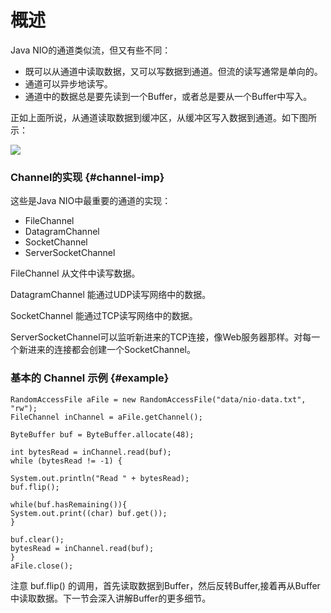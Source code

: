 # 概述

Java NIO的通道类似流，但又有些不同：

* 既可以从通道中读取数据，又可以写数据到通道。但流的读写通常是单向的。
* 通道可以异步地读写。
* 通道中的数据总是要先读到一个Buffer，或者总是要从一个Buffer中写入。

正如上面所说，从通道读取数据到缓冲区，从缓冲区写入数据到通道。如下图所示：

![](http://ifeve.com/wp-content/uploads/2013/06/overview-channels-buffers.png)

### Channel的实现 {#channel-imp}

这些是Java NIO中最重要的通道的实现：

* FileChannel
* DatagramChannel
* SocketChannel
* ServerSocketChannel

FileChannel 从文件中读写数据。

DatagramChannel 能通过UDP读写网络中的数据。

SocketChannel 能通过TCP读写网络中的数据。

ServerSocketChannel可以监听新进来的TCP连接，像Web服务器那样。对每一个新进来的连接都会创建一个SocketChannel。

### 基本的 Channel 示例 {#example}

```
RandomAccessFile aFile = new RandomAccessFile("data/nio-data.txt", "rw");
FileChannel inChannel = aFile.getChannel();

ByteBuffer buf = ByteBuffer.allocate(48);

int bytesRead = inChannel.read(buf);
while (bytesRead != -1) {

System.out.println("Read " + bytesRead);
buf.flip();

while(buf.hasRemaining()){
System.out.print((char) buf.get());
}

buf.clear();
bytesRead = inChannel.read(buf);
}
aFile.close();
```

注意 buf.flip\(\) 的调用，首先读取数据到Buffer，然后反转Buffer,接着再从Buffer中读取数据。下一节会深入讲解Buffer的更多细节。

